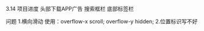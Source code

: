 3.14
项目进度
  头部下载APP广告
  搜索框栏
  底部标签栏

问题
  1.横向滑动
    使用：overflow-x scroll;
         overflow-y hidden;
  2.位置标识写不好

